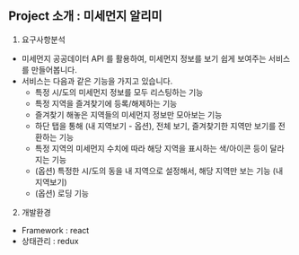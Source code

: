 ## Project 소개 : 미세먼지 알리미

1. 요구사항분석
 * 미세먼지 공공데이터 API 를 활용하여, 미세먼지 정보를 보기 쉽게 보여주는 서비스를 만들어봅니다.
 * 서비스는 다음과 같은 기능을 가지고 있습니다.
   *  특정 시/도의 미세먼지 정보를 모두 리스팅하는 기능
   *  특정 지역을 즐겨찾기에 등록/해제하는 기능
   *  즐겨찾기 해놓은 지역들의 미세먼지 정보만 모아보는 기능
   *  하단 탭을 통해 (내 지역보기 - 옵션), 전체 보기, 즐겨찾기한 지역만 보기를 전환하는 기능
   *  특정 지역의 미세먼지 수치에 따라 해당 지역을 표시하는 색/아이콘 등이 달라지는 기능
   *  (옵션) 특정한 시/도의 동을 내 지역으로 설정해서, 해당 지역만 보는 기능 (내 지역보기)
   *  (옵션) 로딩 기능
<!-- 중간에 빈 라인 한 줄 추가 -->
2. 개발환경
  * Framework : react
  * 상태관리 : redux
